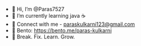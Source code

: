 - 👋 Hi, I’m @Paras7527
- 🌱 I’m currently learning java ☕️
- 📨 Connect with me - paraskulkarni123@gmail.com
- 🌝 Bento: https://bento.me/paras-kulkarni
- 👻 Break. Fix. Learn. Grow.
 
<!---
Paras7527/Paras7527 is a ✨ special ✨ repository because its `README.md` (this file) appears on your GitHub profile.
You can click the Preview link to take a look at your changes.
--->
